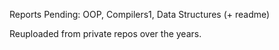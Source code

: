 Reports Pending:
OOP, Compilers1, Data Structures (+ readme)

Reuploaded from private repos over the years.

